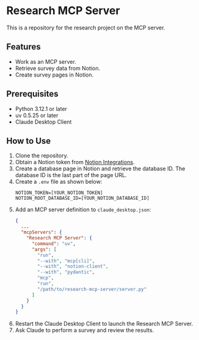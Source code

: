 # Research MCP Server

This is a repository for the research project on the MCP server.

## Features
* Work as an MCP server.
* Retrieve survey data from Notion.
* Create survey pages in Notion.

## Prerequisites

* Python 3.12.1 or later
* uv 0.5.25 or later
* Claude Desktop Client

## How to Use

1. Clone the repository.
2. Obtain a Notion token from [Notion Integrations](https://www.notion.so/my-integrations).
3. Create a database page in Notion and retrieve the database ID. The database ID is the last part of the page URL.
4. Create a `.env` file as shown below:
    ```shell
    NOTION_TOKEN=[YOUR_NOTION_TOKEN]
    NOTION_ROOT_DATABASE_ID=[YOUR_NOTION_DATABASE_ID]
    ```
5. Add an MCP server definition to `claude_desktop.json`:
    ```json
    {
      ...
      "mcpServers": {
        "Research MCP Server": {
          "command": "uv",
          "args": [
            "run",
            "--with", "mcp[cli]",
            "--with", "notion-client",
            "--with", "pydantic",
            "mcp",
            "run",
            "/path/to/research-mcp-server/server.py"
          ]
        }
      }
    }
    ```
6. Restart the Claude Desktop Client to launch the Research MCP Server.
7. Ask Claude to perform a survey and review the results.